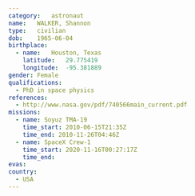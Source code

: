 ```yaml
---
category:	astronaut
name:	WALKER, Shannon
type:	civilian
dob:	1965-06-04
birthplace:
  - name:	Houston, Texas
    latitude:	29.775419
    longitude:	-95.381889
gender:	Female
qualifications:
  - PhD in space physics
references:
  - http://www.nasa.gov/pdf/740566main_current.pdf
missions:
  - name: Soyuz TMA-19
    time_start: 2010-06-15T21:35Z
    time_end: 2010-11-26T04:46Z
  - name: SpaceX Crew-1
    time_start: 2020-11-16T00:27:17Z
    time_end:
evas:
country:
  - USA
---
```

